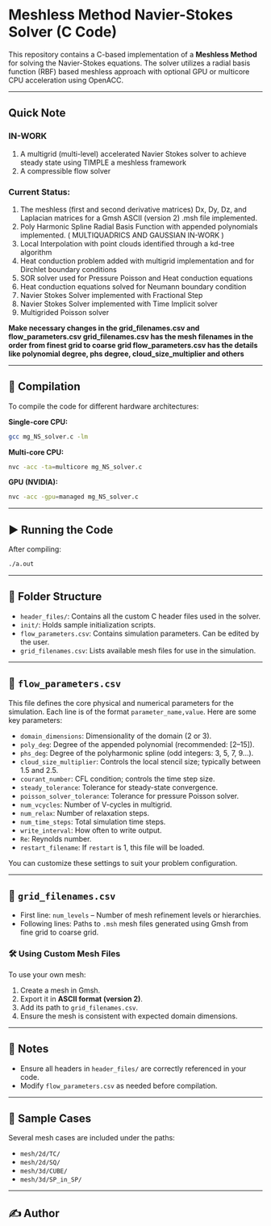 # Meshless Method Navier-Stokes Solver (C Code)

This repository contains a C-based implementation of a **Meshless Method** for solving the Navier-Stokes equations. The solver utilizes a radial basis function (RBF) based meshless approach with optional GPU or multicore CPU acceleration using OpenACC.

---

## Quick Note

### IN-WORK
1. A multigrid (multi-level) accelerated Navier Stokes solver to achieve steady state using TIMPLE a meshless framework
2. A compressible flow solver
   
### Current Status: 
1. The meshless (first and second derivative matrices) Dx, Dy, Dz, and Laplacian matrices for a Gmsh ASCII (version 2) .msh file implemented.
2. Poly Harmonic Spline Radial Basis Function with appended polynomials implemented. (  MULTIQUADRICS AND GAUSSIAN IN-WORK )
3. Local Interpolation with point clouds identified through a kd-tree algorithm
4. Heat conduction problem added with multigrid implementation and for Dirchlet boundary conditions
5. SOR solver used for Pressure Poisson and Heat conduction equations
6. Heat conduction equations solved for Neumann boundary condition
7. Navier Stokes Solver implemented with Fractional Step
8. Navier Stokes Solver implemented with Time Implicit solver
9. Multigrided Poisson solver

**Make necessary changes in the grid_filenames.csv and flow_parameters.csv
grid_filenames.csv has the mesh filenames in the order from finest grid to coarse grid
flow_parameters.csv has the details like polynomial degree, phs degree, cloud_size_multiplier and others**

---

## 🔧 Compilation

To compile the code for different hardware architectures:

**Single-core CPU:**
```bash
gcc mg_NS_solver.c -lm
````

**Multi-core CPU:**

```bash
nvc -acc -ta=multicore mg_NS_solver.c
```

**GPU (NVIDIA):**

```bash
nvc -acc -gpu=managed mg_NS_solver.c
```

---

## ▶️ Running the Code

After compiling:

```bash
./a.out
```

---

## 📁 Folder Structure

* `header_files/`: Contains all the custom C header files used in the solver.
* `init/`: Holds sample initialization scripts.
* `flow_parameters.csv`: Contains simulation parameters. Can be edited by the user.
* `grid_filenames.csv`: Lists available mesh files for use in the simulation.

---

## 📄 `flow_parameters.csv`

This file defines the core physical and numerical parameters for the simulation. Each line is of the format `parameter_name,value`. Here are some key parameters:

* `domain_dimensions`: Dimensionality of the domain (2 or 3).
* `poly_deg`: Degree of the appended polynomial (recommended: \[2–15]).
* `phs_deg`: Degree of the polyharmonic spline (odd integers: 3, 5, 7, 9...).
* `cloud_size_multiplier`: Controls the local stencil size; typically between 1.5 and 2.5.
* `courant_number`: CFL condition; controls the time step size.
* `steady_tolerance`: Tolerance for steady-state convergence.
* `poisson_solver_tolerance`: Tolerance for pressure Poisson solver.
* `num_vcycles`: Number of V-cycles in multigrid.
* `num_relax`: Number of relaxation steps.
* `num_time_steps`: Total simulation time steps.
* `write_interval`: How often to write output.
* `Re`: Reynolds number.
* `restart_filename`: If `restart` is 1, this file will be loaded.

You can customize these settings to suit your problem configuration.

---

## 📄 `grid_filenames.csv`

* First line: `num_levels` – Number of mesh refinement levels or hierarchies.
* Following lines: Paths to `.msh` mesh files generated using Gmsh from fine grid to coarse grid.

### 🛠 Using Custom Mesh Files

To use your own mesh:

1. Create a mesh in Gmsh.
2. Export it in **ASCII format (version 2)**.
3. Add its path to `grid_filenames.csv`.
4. Ensure the mesh is consistent with expected domain dimensions.

---

## 🧠 Notes

* Ensure all headers in `header_files/` are correctly referenced in your code.
* Modify `flow_parameters.csv` as needed before compilation.

---

## 🧪 Sample Cases

Several mesh cases are included under the paths:

* `mesh/2d/TC/`
* `mesh/2d/SQ/`
* `mesh/3d/CUBE/`
* `mesh/3d/SP_in_SP/`

---

## ✍️ Author

